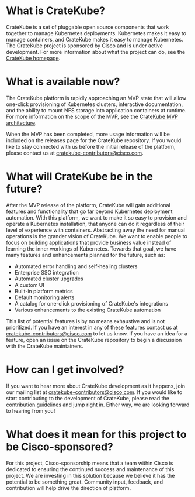 # What is CrateKube?

CrateKube is a set of pluggable open source components that work together to manage Kubernetes deployments. Kubernetes makes it easy to manage containers, and CrateKube makes it easy to manage Kubernetes. The CrateKube project is sponsored by Cisco and is under active development. For more information about what the project can do, see the [CrateKube homepage](https://cratekube.github.io/).﻿

# What is available now?

The CrateKube platform is rapidly approaching an MVP state that will allow one-click provisioning of Kubernetes clusters, interactive documentation, and the ability to mount NFS storage into application containers at runtime. For more information on the scope of the MVP, see the [CrateKube MVP architecture﻿](https://github.com/cratekube/cratekube/blob/master/docs/Architecture.md).

When the MVP has been completed, more usage information will be included on the releases page for the CrateKube repository.﻿ If you would like to stay connected with us before the initial release of the platform, please contact us at cratekube-contributors@cisco.com.

# What will CrateKube be in the future?

After the MVP release of the platform, CrateKube will gain additional features and functionality that go far beyond Kubernetes deployment automation. With this platform, we want to make it so easy to provision and operate a Kubernetes installation, that anyone can do it regardless of their level of experience with containers. Abstracting away the need for manual operations is the grander vision of CrateKube. We want to enable people to focus on building applications that provide business value instead of learning the inner workings of Kubernetes. Towards that goal, we have many features and enhancements planned for the future, such as:

  - Automated error handling and self-healing clusters
  - Enterprise SSO integration
  - Automated cluster upgrades
  - A custom UI
  - Built-in platform metrics
  - Default monitoring alerts
  - A catalog for one-click provisioning of CrateKube's integrations
  - Various enhancements to the existing CrateKube automation

This list of potential features is by no means exhaustive and is not prioritized. If you have an interest in any of these features contact us at cratekube-contributors@cisco.com to let us know. If you have an idea for a feature, open an issue on the CrateKube repository﻿ to begin a discussion with the CrateKube maintainers.

# How can I get involved?

If you want to hear more about CrateKube development as it happens, join our mailing list at cratekube-contributors@cisco.com. If you would like to start contributing to the development of CrateKube, please read the [contribution guidelines](https://github.com/cratekube/cratekube/blob/master/CONTRIBUTING.md)﻿ and jump right in. Either way, we are looking forward to hearing from you!

# What does it mean for this project to be Cisco-sponsored?

For this project, Cisco-sponsorship means that a team within Cisco is dedicated to ensuring the continued success and maintenance of this project. We are investing in this solution because we believe it has the potential to be something great. Community input, feedback, and contribution will help drive the direction of platform.
